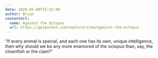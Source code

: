 ```yaml
---
date: 2020-05-08T15:52:00
author: Brian
contentUrl: 
  name: Against the Octopus
  url: https://getpocket.com/explore/item/against-the-octopus
---
```

"If every animal is special, and each one has its own, unique intelligence, then why should we be any more enamored of the octopus than, say, the clownfish or the clam?"
